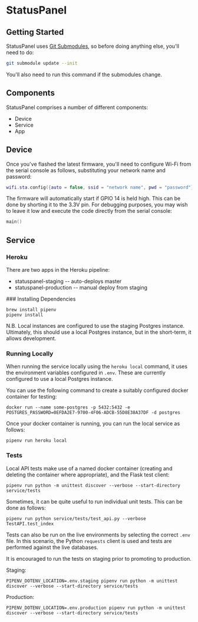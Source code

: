 # StatusPanel

## Getting Started

StatusPanel uses [Git Submodules](https://git-scm.com/book/en/v2/Git-Tools-Submodules), so before doing anything else, you'll need to do:

```bash
git submodule update --init
```

You'll also need to run this command if the submodules change.

## Components

StatusPanel comprises a number of different components:

- Device
- Service
- App

## Device

Once you've flashed the latest firmware, you'll need to configure Wi-Fi from the serial console as follows, substituting your network name and password:

```lua
wifi.sta.config({auto = false, ssid = "network name", pwd = "password"}, true)
```

The firmware will automatically start if GPIO 14 is held high. This can be done by shorting it to the 3.3V pin. For debugging purposes, you may wish to leave it low and execute the code directly from the serial console:

```lua
main()
```

## Service

### Heroku

There are two apps in the Heroku pipeline:

- statuspanel-staging -- auto-deploys master
- statuspanel-production -- manual deploy from staging

### Installing Dependencies

    brew install pipenv
    pipenv install

N.B. Local instances are configured to use the staging Postgres instance. Ultimately, this should use a local Postgres instance, but in the short-term, it allows development.

### Running Locally

When running the service locally using the `heroku local` command, it uses the environment variables configured in `.env`. These are currently configured to use a local Postgres instance.

You can use the following command to create a suitably configured docker container for testing:

    docker run --name some-postgres -p 5432:5432 -e POSTGRES_PASSWORD=0EFDA2E7-9700-4F06-ADCB-55D8E38A37DF -d postgres

Once your docker container is running, you can run the local service as follows:

    pipenv run heroku local

### Tests

Local API tests make use of a named docker container (creating and deleting the container where appropriate), and the Flask test client:

    pipenv run python -m unittest discover --verbose --start-directory service/tests

Sometimes, it can be quite useful to run individual unit tests. This can be done as follows:

    pipenv run python service/tests/test_api.py --verbose TestAPI.test_index

Tests can also be run on the live environments by selecting the correct `.env` file. In this scenario, the Python `requests` client is used and tests are performed against the live databases.

It is encouraged to run the tests on staging prior to promoting to production.

Staging:

    PIPENV_DOTENV_LOCATION=.env.staging pipenv run python -m unittest discover --verbose --start-directory service/tests

Production:

    PIPENV_DOTENV_LOCATION=.env.production pipenv run python -m unittest discover --verbose --start-directory service/tests
